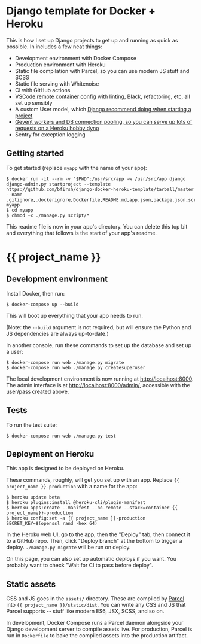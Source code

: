 # Django template for Docker + Heroku

This is how I set up Django projects to get up and running as quick as possible. In includes a few neat things:

- Development environment with Docker Compose
- Production environment with Heroku
- Static file compilation with Parcel, so you can use modern JS stuff and SCSS
- Static file serving with Whitenoise
- CI with GitHub actions
- [VSCode remote container config](https://code.visualstudio.com/docs/remote/containers) with linting, Black, refactoring, etc, all set up sensibly
- A custom User model, which [Django recommend doing when starting a project](https://docs.djangoproject.com/en/3.0/topics/auth/customizing/#substituting-a-custom-user-model)
- [Gevent workers and DB connection pooling, so you can serve up lots of requests on a Heroku hobby dyno](https://medium.com/@bfirsh/squeezing-every-drop-of-performance-out-of-a-django-app-on-heroku-4b5b1e5a3d44)
- Sentry for exception logging

## Getting started

To get started (replace `myapp` with the name of your app):

    $ docker run -it --rm -v "$PWD":/usr/src/app -w /usr/src/app django django-admin.py startproject --template https://github.com/bfirsh/django-docker-heroku-template/tarball/master --name .gitignore,.dockerignore,Dockerfile,README.md,app.json,package.json,script/clean myapp
    $ cd myapp
    $ chmod +x ./manage.py script/*

This readme file is now in your app's directory. You can delete this top bit and everything that follows is the start of your app's readme.

# {{ project_name }}

## Development environment

Install Docker, then run:

    $ docker-compose up --build

This will boot up everything that your app needs to run.

(Note: the `--build` argument is not required, but will ensure the Python and JS dependencies are always up-to-date.)

In another console, run these commands to set up the database and set up a user:

    $ docker-compose run web ./manage.py migrate
    $ docker-compose run web ./manage.py createsuperuser

The local development environment is now running at [http://localhost:8000](http://localhost:8000). The admin interface is at [http://localhost:8000/admin/](http://localhost:8000/admin/), accessible with the user/pass created above.

## Tests

To run the test suite:

    $ docker-compose run web ./manage.py test

## Deployment on Heroku

This app is designed to be deployed on Heroku.

These commands, roughly, will get you set up with an app. Replace `{{ project_name }}-production` with a name for the app:

```
$ heroku update beta
$ heroku plugins:install @heroku-cli/plugin-manifest
$ heroku apps:create --manifest --no-remote --stack=container {{ project_name}}-production
$ heroku config:set -a {{ project_name }}-production SECRET_KEY=$(openssl rand -hex 64)
```

In the Heroku web UI, go to the app, then the "Deploy" tab, then connect it to a GitHub repo. Then, click "Deploy branch" at the bottom to trigger a deploy. `./manage.py migrate` will be run on deploy.

On this page, you can also set up automatic deploys if you want. You probably want to check "Wait for CI to pass before deploy".

## Static assets

CSS and JS goes in the `assets/` directory. These are compiled by [Parcel](https://parceljs.org/) into `{{ project_name }}/static/dist`. You can write any CSS and JS that Parcel supports -- stuff like modern ES6, JSX, SCSS, and so on.

In development, Docker Compose runs a Parcel daemon alongside your Django development server to compile assets live. For production, Parcel is run in `Dockerfile` to bake the compiled assets into the production artifact.
